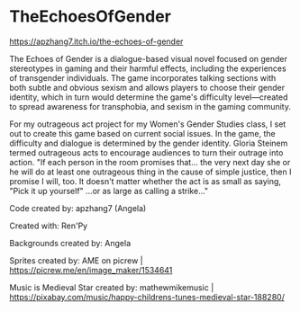 # TheEchoesOfGender
https://apzhang7.itch.io/the-echoes-of-gender

The Echoes of Gender is a dialogue-based visual novel focused on gender stereotypes in gaming and their harmful effects, including the experiences of transgender individuals. The game incorporates talking sections with both subtle and obvious sexism and allows players to choose their gender identity, which in turn would determine the game's difficulty level—created to spread awareness for transphobia, and sexism in the gaming community.

For my outrageous act project for my Women's Gender Studies class, I set out to create this game based on current social issues. In the game, the difficulty and dialogue is determined by the gender identity. Gloria Steinem termed outrageous acts to encourage audiences to turn their outrage into action. "If each person in the room promises that... the very next day she or he will do at least one outrageous thing in the cause of simple justice, then I promise I will, too. It doesn't matter whether the act is as small as saying, "Pick it up yourself" ...or as large as calling a strike..."

Code created by: apzhang7 (Angela) 

Created with: Ren'Py

Backgrounds created by: Angela

Sprites created by: AME on picrew | https://picrew.me/en/image_maker/1534641

Music is Medieval Star created by: mathewmikemusic | https://pixabay.com/music/happy-childrens-tunes-medieval-star-188280/
